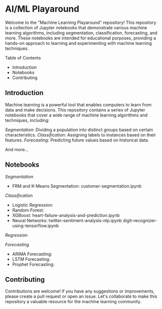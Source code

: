 # AI/ML Playaround
Welcome to the "Machine Learning Playaround" repository! This repository is a collection of Jupyter notebooks that demonstrate various machine learning algorithms, including segmentation, classification, forecasting, and more. These notebooks are intended for educational purposes, providing a hands-on approach to learning and experimenting with machine learning techniques.

Table of Contents
- Introduction
- Notebooks
- Contributing

## Introduction
Machine learning is a powerful tool that enables computers to learn from data and make decisions. This repository contains a series of Jupyter notebooks that cover a wide range of machine learning algorithms and techniques, including:

*Segmentation*: Dividing a population into distinct groups based on certain characteristics.
*Classification*: Assigning labels to instances based on their features.
*Forecasting*: Predicting future values based on historical data.

And more...

## Notebooks
*Segmentation*
- FRM and K-Means Segmentation:
  customer-segmentation.ipynb


*Classification*
- Logistic Regression: 
- Random Forest: 
- XGBoost:
  heart-failure-analysis-and-prediction.ipynb
- Neural Networks:
  twitter-sentiment-analysis-nlp.ipynb
  digit-recognizer-using-tensorflow.ipynb

*Regression*

*Forecasting*
- ARIMA Forecasting: 
- LSTM Forecasting: 
- Prophet Forecasting: 

## Contributing
Contributions are welcome! If you have any suggestions or improvements, please create a pull request or open an issue. Let's collaborate to make this repository a valuable resource for the machine learning community.
